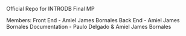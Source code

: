 Official Repo for INTRODB Final MP

Members:
Front End - Amiel James Bornales
Back End - Amiel James Bornales
Documentation - Paulo Delgado & Amiel James Bornales
